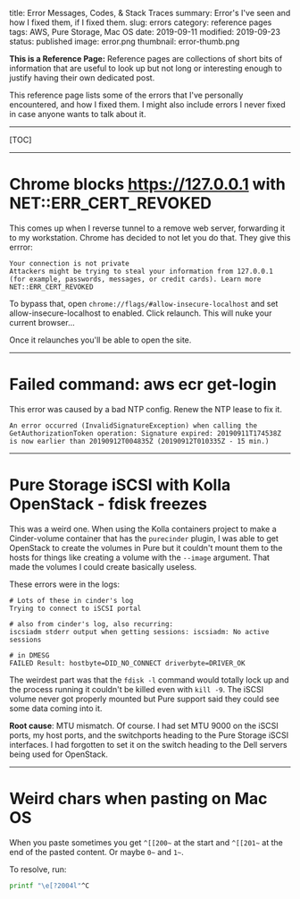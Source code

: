 title: Error Messages, Codes, & Stack Traces
summary: Error's I've seen and how I fixed them, if I fixed them.
slug: errors
category: reference pages
tags: AWS, Pure Storage, Mac OS
date: 2019-09-11
modified: 2019-09-23
status: published
image: error.png
thumbnail: error-thumb.png


**This is a Reference Page:** Reference pages are collections of short bits
of information that are useful to look up but not long or interesting enough to
justify having their own dedicated post.

This reference page lists some of the errors that I've personally encountered,
and how I fixed them. I might also include errors I never fixed in case anyone
wants to talk about it.

---

[TOC]

---

# Chrome blocks https://127.0.0.1 with NET::ERR_CERT_REVOKED

This comes up when I reverse tunnel to a remove web server, forwarding it to my workstation. Chrome has decided to not let you do that. They give this errror:

```text
Your connection is not private
Attackers might be trying to steal your information from 127.0.0.1 (for example, passwords, messages, or credit cards). Learn more
NET::ERR_CERT_REVOKED
```

To bypass that, open `chrome://flags/#allow-insecure-localhost` and set allow-insecure-localhost to enabled. Click relaunch. This will nuke your current browser…

Once it relaunches you'll be able to open the site.

---

# Failed command: aws ecr get-login

This error was caused by a bad NTP config. Renew the NTP lease to fix it.

```
An error occurred (InvalidSignatureException) when calling the GetAuthorizationToken operation: Signature expired: 20190911T174538Z is now earlier than 20190912T004835Z (20190912T010335Z - 15 min.)
```


---


# Pure Storage iSCSI with Kolla OpenStack - fdisk freezes
This was a weird one. When using the Kolla containers project to make a
Cinder-volume container that has the `purecinder` plugin, I was able to get
OpenStack to create the volumes in Pure but it couldn't mount them to the hosts
for things like creating a volume with the `--image` argument. That made the
volumes I could create basically useless.

These errors were in the logs:
```text
# Lots of these in cinder's log
Trying to connect to iSCSI portal

# also from cinder's log, also recurring:
iscsiadm stderr output when getting sessions: iscsiadm: No active sessions

# in DMESG
FAILED Result: hostbyte=DID_NO_CONNECT driverbyte=DRIVER_OK
```

The weirdest part was that the `fdisk -l` command would totally lock up and
the process running it couldn't be killed even with `kill -9`. The iSCSI volume
never got properly mounted but Pure support said they could see some data
coming into it.

**Root cause**: MTU mismatch. Of course. I had set MTU 9000 on the iSCSI ports,
my host ports, and the switchports heading to the Pure Storage iSCSI
interfaces. I had forgotten to set it on the switch heading to the Dell servers
being used for OpenStack.


---


# Weird chars when pasting on Mac OS

When you paste sometimes you get `^[[200~` at the start and `^[[201~` at the
end of the pasted content. Or maybe `0~` and `1~`.

To resolve, run:
```bash
printf "\e[?2004l"^C
```


